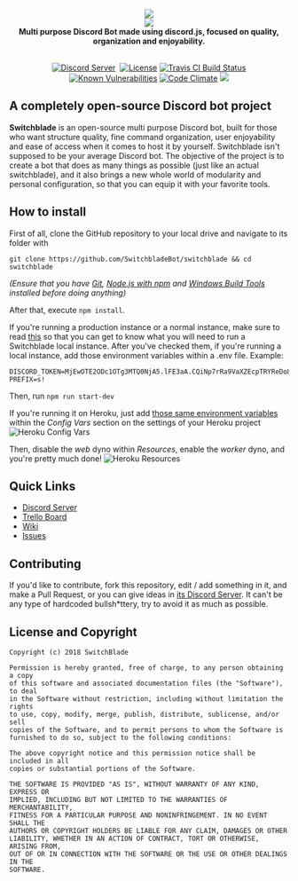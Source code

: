 
<div align="center">
  <img src="https://i.imgur.com/LID4HYe.png"><br>
  <img src="https://i.imgur.com/SVyi88i.png"><br>
  <b>Multi purpose Discord Bot made using discord.js, focused on quality, organization and enjoyability.</b><br><br>

  <p>
    <a href="https://discord.gg/PwWJRsc" target="_blank"><img src="https://img.shields.io/badge/dynamic/json.svg?label=chat%20on%20Discord&colorB=7289DA&url=https%3A%2F%2Fdiscordapp.com%2Fapi%2Fservers%2F445203868624748555%2Fembed.json&query=%24.members.length&suffix=%20online" alt="Discord Server"/></a>
    <a href="https://invite.switchblade.xyz/" target="_blank"><img
    src="https://img.shields.io/badge/invite-to%20your%20Discord%20server-7289da.svg" alt "Invite Switchblade"></a>
    <a href="https://github.com/SwitchbladeBot/switchblade/blob/master/LICENSE" target="_blank"><img src="https://img.shields.io/github/license/SwitchbladeBot/switchblade.svg" alt="License"/></a>
    <a href="https://travis-ci.org/SwitchbladeBot/switchblade" target="_blank"><img src="https://api.travis-ci.org/SwitchbladeBot/switchblade.svg" alt="Travis CI Build Status"/></a>
    <a href="https://snyk.io/test/github/SwitchbladeBot/switchblade" target="_blank"><img src="https://snyk.io/test/github/SwitchbladeBot/switchblade/badge.svg" alt="Known Vulnerabilities"/></a>
    <a href="https://codeclimate.com/github/SwitchbladeBot/switchblade" target="_blank"><img src="https://img.shields.io/codeclimate/maintainability/SwitchbladeBot/switchblade.svg" alt="Code Climate"/></a>
    <a title="Crowdin" target="_blank" href="https://crowdin.com/project/switchblade"><img src="https://d322cqt584bo4o.cloudfront.net/switchblade/localized.svg"></a>
  </p>
</div>

## A completely open-source Discord bot project
**Switchblade** is an open-source multi purpose Discord bot, built for those who want structure quality, fine command organization, user enjoyability and ease of access when it comes to host it by yourself. Switchblade isn't supposed to be your average Discord bot. The objective of the project is to create a bot that does as many things as possible (just like an actual switchblade), and it also brings a new whole world of modularity and personal configuration, so that you can equip it with your favorite tools.

## How to install
First of all, clone the GitHub repository to your local drive and navigate to its folder with
```shell
git clone https://github.com/SwitchbladeBot/switchblade && cd switchblade
```
*(Ensure that you have [Git](http://git-scm.com/downloads), [Node.js with npm](https://nodejs.org/en/download/) and [Windows Build Tools](https://www.npmjs.com/package/windows-build-tools) installed before doing anything)*

After that, execute ```npm install```.

If you're running a production instance or a normal instance, make sure to read [this](https://github.com/SwitchbladeBot/switchblade/wiki/Environment-Variables) so that you can get to know what you will need to run a Switchblade local instance.
After you've checked them, if you're running a local instance, add those environment variables within a .env file. Example:
```
DISCORD_TOKEN=MjEwOTE2ODc1OTg3MTQ0NjA5.lFE3aA.CQiNp7rRa9VaXZEcpTRYReDo8UP
PREFIX=s!
```
Then, run ```npm run start-dev```

If you're running it on Heroku, just add [those same environment variables](https://github.com/SwitchbladeBot/switchblade/wiki/Environment-Variables) within the *Config Vars* section on the settings of your Heroku project ![Heroku Config Vars](http://i.join-my.stream/anBu07W.png)

Then, disable the *web* dyno within *Resources*, enable the *worker* dyno, and you're pretty much done! ![Heroku Resources](http://i.join-my.stream/ld8SQbi.png)

## Quick Links
* [Discord Server](https://discord.gg/PwWJRsc)
* [Trello Board](https://trello.com/b/cGBRYZhu/switchblade)
* [Wiki](https://github.com/SwitchbladeBot/switchblade/wiki)
* [Issues](https://github.com/SwitchbladeBot/switchblade/issues)

## Contributing
If you'd like to contribute, fork this repository, edit / add something in it, and make a Pull Request, or you can give ideas in [its Discord Server](https://discord.gg/PwWJRsc). It can't be any type of hardcoded bullsh*ttery, try to avoid it as much as possible.

## License and Copyright
```
Copyright (c) 2018 SwitchBlade

Permission is hereby granted, free of charge, to any person obtaining a copy
of this software and associated documentation files (the "Software"), to deal
in the Software without restriction, including without limitation the rights
to use, copy, modify, merge, publish, distribute, sublicense, and/or sell
copies of the Software, and to permit persons to whom the Software is
furnished to do so, subject to the following conditions:

The above copyright notice and this permission notice shall be included in all
copies or substantial portions of the Software.

THE SOFTWARE IS PROVIDED "AS IS", WITHOUT WARRANTY OF ANY KIND, EXPRESS OR
IMPLIED, INCLUDING BUT NOT LIMITED TO THE WARRANTIES OF MERCHANTABILITY,
FITNESS FOR A PARTICULAR PURPOSE AND NONINFRINGEMENT. IN NO EVENT SHALL THE
AUTHORS OR COPYRIGHT HOLDERS BE LIABLE FOR ANY CLAIM, DAMAGES OR OTHER
LIABILITY, WHETHER IN AN ACTION OF CONTRACT, TORT OR OTHERWISE, ARISING FROM,
OUT OF OR IN CONNECTION WITH THE SOFTWARE OR THE USE OR OTHER DEALINGS IN THE
SOFTWARE.
```
